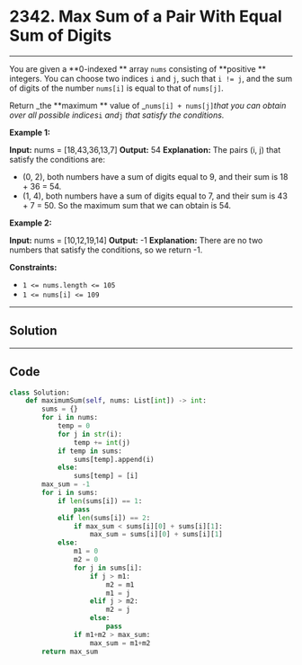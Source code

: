 # 2342. Max Sum of a Pair With Equal Sum of Digits

---

You are given a **0-indexed ** array `nums` consisting of **positive ** integers. You can choose two indices `i` and `j`, such that `i != j`, and the sum of digits of the number `nums[i]` is equal to that of `nums[j]`.

Return _the **maximum ** value of _`nums[i] + nums[j]`_that you can obtain over all possible indices_`i` _and_`j` _that satisfy the conditions._

 

**Example 1:**


**Input:** nums = [18,43,36,13,7]
**Output:** 54
**Explanation:** The pairs (i, j) that satisfy the conditions are:
- (0, 2), both numbers have a sum of digits equal to 9, and their sum is 18 + 36 = 54.
- (1, 4), both numbers have a sum of digits equal to 7, and their sum is 43 + 7 = 50.
So the maximum sum that we can obtain is 54.


**Example 2:**


**Input:** nums = [10,12,19,14]
**Output:** -1
**Explanation:** There are no two numbers that satisfy the conditions, so we return -1.


 

**Constraints:**

  * `1 <= nums.length <= 105`
  * `1 <= nums[i] <= 109`

---

## Solution



---

## Code
```python
class Solution:
    def maximumSum(self, nums: List[int]) -> int:
        sums = {}
        for i in nums:
            temp = 0
            for j in str(i):
                temp += int(j)
            if temp in sums:
                sums[temp].append(i)
            else:
                sums[temp] = [i]
        max_sum = -1
        for i in sums:
            if len(sums[i]) == 1:
                pass
            elif len(sums[i]) == 2:
                if max_sum < sums[i][0] + sums[i][1]:
                    max_sum = sums[i][0] + sums[i][1]
            else:
                m1 = 0
                m2 = 0
                for j in sums[i]:
                    if j > m1:
                        m2 = m1
                        m1 = j
                    elif j > m2:
                        m2 = j
                    else:
                        pass
                if m1+m2 > max_sum:
                    max_sum = m1+m2
        return max_sum
```
